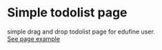 # Simple todolist page

simple drag and drop todolist page for edufine user.<br/>
[See page example](mockmock0.github.io/proj/todo.html)
